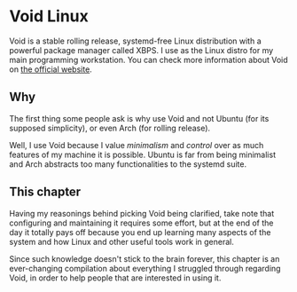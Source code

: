 # Void Linux
Void is a stable rolling release, systemd-free Linux distribution with a powerful package manager
called XBPS. I use as the Linux distro for my main programming workstation. You can check more
information about Void on [the official website](https://voidlinux.org/).

## Why
The first thing some people ask is why use Void and not Ubuntu (for its supposed simplicity), or
even Arch (for rolling release).

Well, I use Void because I value _minimalism_ and _control_ over as much features of my machine it
is possible. Ubuntu is far from being minimalist and Arch abstracts too many functionalities to the
systemd suite.

## This chapter
Having my reasonings behind picking Void being clarified, take note that configuring and maintaining
it requires some effort, but at the end of the day it totally pays off because you end up learning
many aspects of the system and how Linux and other useful tools work in general.

Since such knowledge doesn't stick to the brain forever, this chapter is an ever-changing
compilation about everything I struggled through regarding Void, in order to help people that are
interested in using it.
